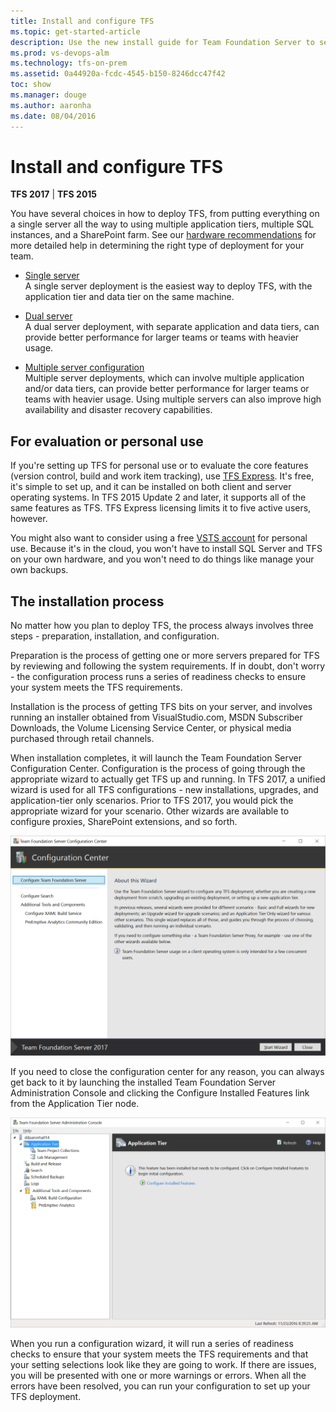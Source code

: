 ```yaml
---
title: Install and configure TFS
ms.topic: get-started-article
description: Use the new install guide for Team Foundation Server to set up TFS on your server or servers
ms.prod: vs-devops-alm
ms.technology: tfs-on-prem
ms.assetid: 0a44920a-fcdc-4545-b150-8246dcc47f42
toc: show
ms.manager: douge
ms.author: aaronha
ms.date: 08/04/2016
---
```


# Install and configure TFS

**TFS 2017** | **TFS 2015**

You have several choices
in how to deploy TFS, from putting everything on a single server all the way to using multiple 
application tiers, multiple SQL instances, and a SharePoint farm. See our
[hardware recommendations](../../accounts/requirements.md#hardware-recommendations) for more detailed help 
in determining the right type of deployment for your team. 

* [Single server](single-server.md)    
	A single server deployment is the easiest way to deploy TFS, with the 
	application tier and data tier on the same machine.

* [Dual server](dual-server.md)  
	A dual server deployment, with separate application and data tiers, can 
	provide better performance for larger teams or teams with heavier usage.

* [Multiple server configuration](multiple-server.md)  
	Multiple server deployments, which can involve multiple application 
	and/or data tiers, can provide better performance for larger teams or 
	teams with heavier usage. Using multiple servers can also improve high 
	availability and disaster recovery capabilities.

## For evaluation or personal use

If you're setting up TFS for personal use or to evaluate the core features
(version control, build and work item tracking),
use [TFS Express](https://www.visualstudio.com/downloads/).
It's free, it's simple to set up,
and it can be installed on both client and server operating systems.
In TFS 2015 Update 2 and later, it supports all of the same features as TFS. 
TFS Express licensing limits it to five active users, however. 

You might also want to consider using a free
[VSTS account](../../accounts/create-account-msa-or-work-student.md)
for personal use.
Because it's in the cloud, you won't have to install SQL Server and TFS on your own hardware,
and you won't need to do things like manage your own backups.

## The installation process

No matter how you plan to deploy TFS, the process always involves three steps - 
preparation, installation, and configuration. 

Preparation is the process of getting one or more servers prepared for TFS by 
reviewing and following the system requirements. If in doubt, don't worry - the 
configuration process runs a series of readiness checks to ensure your system
meets the TFS requirements. 

Installation is the process of getting TFS bits on your server, and involves 
running an installer obtained from VisualStudio.com, MSDN Subscriber Downloads, 
the Volume Licensing Service Center, or physical media purchased through retail 
channels.
 
When installation completes, it will launch the Team Foundation Server 
Configuration Center. Configuration is the process of going through the 
appropriate wizard to actually get TFS up and running. In TFS 2017, a unified 
wizard is used for all TFS configurations - new installations, upgrades, and 
application-tier only scenarios. Prior to TFS 2017, you would pick the 
appropriate wizard for your scenario. Other wizards are available to configure
proxies, SharePoint extensions, and so forth.

![TEAM_FOUNDATION_SERVER_CONFIGURATION_CENTER](_shared/_img/configuration-center.png)

If you need to close the configuration center for any reason, you can always get 
back to it by launching the installed Team Foundation Server Administration 
Console and clicking the Configure Installed Features link from the Application 
Tier node.

![ADMINISTRATION_CONSOLE_APPLICATION_TIER_NODE](_shared/_img/configure-installed-features.png)

When you run a configuration wizard, it will run a series of readiness checks
to ensure that your system meets the TFS requirements and that your setting selections
look like they are going to work. If there are issues, you will be presented
with one or more warnings or errors. When all the errors have been resolved,
you can run your configuration to set up your TFS deployment. 